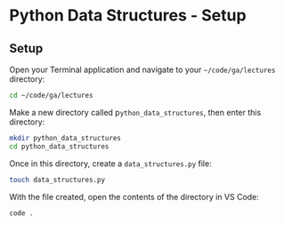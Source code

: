 # Python Data Structures - Setup

## Setup
Open your Terminal application and navigate to your `~/code/ga/lectures` directory:

```bash
cd ~/code/ga/lectures
```

Make a new directory called p`ython_data_structures`, then enter this directory:

```bash
mkdir python_data_structures
cd python_data_structures
```

Once in this directory, create a `data_structures.py` file:

```bash
touch data_structures.py
```

With the file created, open the contents of the directory in VS Code:

```bash
code .
```